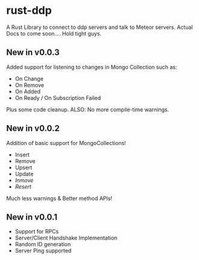 # rust-ddp
A Rust Library to connect to ddp servers and talk to Meteor servers.
Actual Docs to come soon.... Hold tight guys.

## New in v0.0.3

Added support for listening to changes in Mongo Collection such as:
 - On Change
 - On Remove
 - On Added
 - On Ready / On Subscription Failed

Plus some code cleanup. ALSO: No more compile-time warnings.

## New in v0.0.2

Addition of basic support for MongoCollections!

 - Insert
 - Remove
 - Upsert
 - Update
 - *Inmove*
 - *Resert*

Much less warnings & Better method APIs!

## New in v0.0.1

 - Support for RPCs
 - Server/Client Handshake Implementation
 - Random ID generation
 - Server Ping supported

